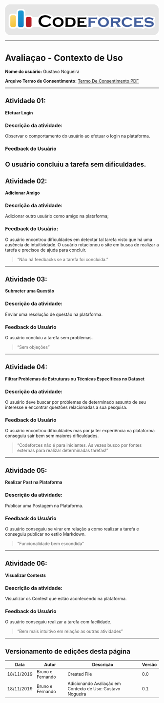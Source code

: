 <span style="margin-left: 0%; padding-top: 3%;">![Codeforces Logo](../../images/codeforces.png)</span>

---

# Avaliaçao - Contexto de Uso

**Nome do usuário:** Gustavo Nogueira

**Arquivo Termo de Consentimento:**
[Termo De Consentimento PDF](termo_de_consentimento_IHC.pdf)

---

## Atividade 01:

**Efetuar Login**

### Descrição da atividade:

Observar o comportamento do usuário ao efetuar o login na plataforma.

### Feedback do Usuário
O usuário concluiu a tarefa sem dificuldades.
---

## Atividade 02:

**Adicionar Amigo**

### Descrição da atividade:

Adicionar outro usuário como amigo na plataforma; 

### Feedback do Usuário:

O usuário encontrou dificuldades em detectar tal tarefa visto que há uma ausência de intuitividade. O usuário rotacionou o site em busca de realizar a tarefa e precisou de ajuda para concluir.

> “Não há feedbacks se a tarefa foi concluída.”

---


## Atividade 03:

**Submeter uma Questão**

### Descrição da atividade:

Enviar uma resolução de questão na plataforma.

### Feedback do Usuário

O usuário concluiu a tarefa sem problemas.

> “Sem objeções”

---

## Atividade 04:

**Filtrar Problemas de Estruturas ou Técnicas Específicas no Dataset**

### Descrição da atividade:

O usuário deve buscar por problemas de determinado assunto de seu interesse e encontrar questões relacionadas a sua pesquisa.

### Feedback do Usuário

O usuário encontrou dificuldades mas por ja ter experiência na plataforma conseguiu sair bem sem maiores dificuldades.

> “Codeforces não é para iniciantes. As vezes busco por fontes externas para realizar determinadas tarefas!”
---

## Atividade 05:

**Realizar Post na Plataforma**

### Descrição da atividade:

Publicar uma Postagem na Plataforma.

### Feedback do Usuário

O usuário conseguiu se virar em relação a como realizar a tarefa e conseguiu publicar no estilo Markdown.

> "Funcionalidade bem escondida"

---


## Atividade 06:

**Visualizar Contests**

### Descrição da atividade:
Visualizar os Contest que estão acontecendo na plataforma.

### Feedback do Usuário

O usuário conseguiu realizar a tarefa com facilidade.

> “Bem mais intuitivo em relação as outras atividades”

---

## Versionamento de edições desta página

| Data       | Autor            | Descrição    | Versão |
| ---------- | ---------------- | ------------ | ------ |
| 18/11/2019 | Bruno e Fernando | Created File | 0.0    |
| 18/11/2019 | Bruno e Fernando |Adicionando Avaliação em Contexto de Uso: Gustavo Nogueira|0.1|